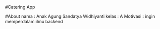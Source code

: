 #Catering App

#About
nama : Anak Agung Sandatya Widhiyanti
kelas : A
Motivasi : ingin memperdalam ilmu backend   